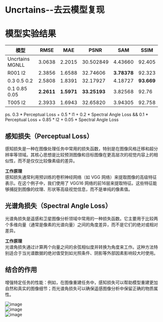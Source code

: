 # Uncrtains--去云模型复现

# 模型实验结果  
模型 | RMSE | MAE | PSNR | SAM | SSIM 
--- | --- | --- | --- | --- | ---
Uncrtains MGNLL | 3.0638 | 2.2015 | 30.502849 | 4.43660 | 92.405
R001 l2 | 2.3856 | 1.6588 | 32.74606 | **3.78378** | 92.323
0.3 0.5 0.2 | 2.5808 | 1.8391 | 32.17927 | 4.18727 | **93.669**
0.1 0.85 0.05 | **2.2611** | **1.5971** | **33.25193** | 3.82568 | 92.76
T005 l2 | 2.3933 | 1.6943 | 32.65820 | 3.94305 | 92.758

ps. 0.3 * Perceptual Loss + 0.5 * l1 + 0.2 * Spectral Angle Loss    &&   0.1 * Perceptual Loss + 0.85 * l2 + 0.05 * Spectral Angle Loss

## 感知损失（Perceptual Loss）
感知损失是一种在图像处理任务中常用的损失函数，特别是在图像风格迁移和超分辨率等领域。其核心思想是比较预测图像和目标图像在更高层次的视觉内容上的相似性，而不是仅仅比较像素级的差异。  

**工作原理**  
感知损失通常利用预训练的卷积神经网络（如 VGG 网络）来提取图像的高级特征表示。在这个例子中，我们使用了 VGG16 网络的前16层来提取特征。这些特征能够捕捉到图像的纹理、形状等高级视觉信息，而不是单纯的像素值。  

## 光谱角损失（Spectral Angle Loss）
光谱角损失是遥感和卫星图像分析领域中常用的一种损失函数。它主要用于比较两个多维向量（通常是像素的光谱向量）之间的角度差异，而不是它们的绝对或相对差异。  

**工作原理**  
光谱角损失通过计算两个向量之间的余弦相似度并转换为角度来工作。这种方法特别适合于当光谱数据的绝对值受到如光照条件、阴影等外部因素影响较大时使用。  

## 结合的作用
增强特定任务的性能：例如，在图像重建任务中，感知损失可以帮助模型重建更加自然和真实的图像细节；而光谱角损失可以确保遥感图像分析中保留正确的物质属性。  

![image](https://github.com/ZYJ-Group/Tanghy/assets/94824386/7efadf28-49df-455d-a929-66e41e23ff4b)  
![image](https://github.com/ZYJ-Group/Tanghy/assets/94824386/60e49f33-f564-4369-ba4a-37aedc5b8963)  
![image](https://github.com/ZYJ-Group/Tanghy/assets/94824386/cbff4552-30d6-4edd-9390-f0f1f8f867cf)  

